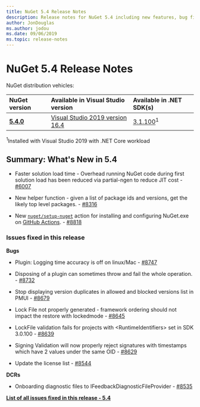 ```yaml
---
title: NuGet 5.4 Release Notes
description: Release notes for NuGet 5.4 including new features, bug fixes, and DCRs.
author: JonDouglas
ms.author: jodou
ms.date: 09/06/2019
ms.topic: release-notes
---
```


# NuGet 5.4 Release Notes

NuGet distribution vehicles:

| NuGet version | Available in Visual Studio version| Available in .NET SDK(s)|
|:---|:---|:---|
| [**5.4.0**](https://nuget.org/downloads) | [Visual Studio 2019 version 16.4](https://visualstudio.microsoft.com/downloads/) | [3.1.100](https://dotnet.microsoft.com/download/dotnet-core/3.1)<sup>1</sup> |

<sup>1</sup>Installed with Visual Studio 2019 with .NET Core workload

## Summary: What's New in 5.4

* Faster solution load time - Overhead running NuGet code during first solution load has been reduced via partial-ngen to reduce JIT cost - [#6007](https://github.com/NuGet/Home/issues/6007)

* New helper function - given a list of package ids and versions, get the likely top level packages. - [#8316](https://github.com/NuGet/Home/issues/8316)

* New [`nuget/setup-nuget`](https://github.com/marketplace/actions/setup-nuget-exe-for-use-with-actions) action for installing and configuring NuGet.exe on [GitHub Actions](https://github.com/features/actions). - [#8818](https://github.com/NuGet/Home/issues/8818)

### Issues fixed in this release

**Bugs**

* Plugin: Logging time accuracy is off on linux/Mac - [#8747](https://github.com/NuGet/Home/issues/8747)

* Disposing of a plugin can sometimes throw and fail the whole operation. - [#8732](https://github.com/NuGet/Home/issues/8732)

* Stop displaying version duplicates in allowed and blocked versions list in PMUI - [#8679](https://github.com/NuGet/Home/issues/8679)

* Lock File not properly generated - framework ordering should not impact the restore with lockedmode - [#8645](https://github.com/NuGet/Home/issues/8645)

* LockFile validation fails for projects with \<RuntimeIdentifiers\> set in SDK 3.0.100 - [#8639](https://github.com/NuGet/Home/issues/8639)

* Signing Validation will now properly reject signatures with timestamps which have 2 values under the same OID - [#8629](https://github.com/NuGet/Home/issues/8629)

* Update the license list - [#8544](https://github.com/NuGet/Home/issues/8544)

**DCRs**

* Onboarding diagnostic files to IFeedbackDiagnosticFileProvider - [#8535](https://github.com/NuGet/Home/issues/8535)

**[List of all issues fixed in this release - 5.4](https://github.com/nuget/home/issues?q=is%3Aissue+is%3Aclosed+milestone%3A%225.4")**
